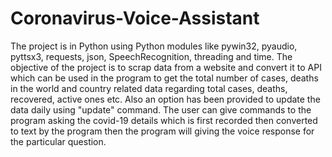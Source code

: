 # Coronavirus-Voice-Assistant
The project is in Python using Python modules like pywin32, pyaudio, pyttsx3, requests, json, SpeechRecognition, threading and time. The objective of the project is to scrap data from a website and convert it to API which can be used in the program to get the total number of cases, deaths in the world and country related data regarding total cases, deaths, recovered, active ones etc. Also an option has been provided to update the data daily using "update" command. The user can give commands to the program asking the covid-19 details which is first recorded then converted to text by the program then the program will giving the voice response for the particular question.
